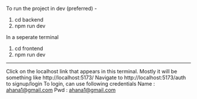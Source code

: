To run the project in dev (preferred) -
1. cd backend
2. npm run dev
   
In a seperate terminal
1. cd frontend
2. npm run dev

---------------------------
Click on the localhost link that appears in this terminal. Mostly it will be something like http://localhost:5173/
Navigate to http://localhost:5173/auth to signup/login
To login, can use following credentials
Name : ahana1@gmail.com
Pwd : ahana1@gmail.com
